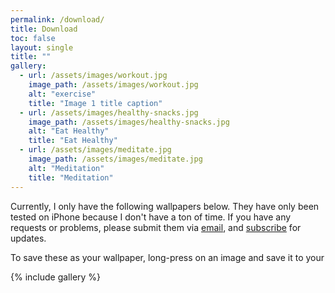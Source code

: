 ```yaml
---
permalink: /download/
title: Download
toc: false
layout: single
title: ""
gallery:
  - url: /assets/images/workout.jpg
    image_path: /assets/images/workout.jpg
    alt: "exercise"
    title: "Image 1 title caption"
  - url: /assets/images/healthy-snacks.jpg
    image_path: /assets/images/healthy-snacks.jpg
    alt: "Eat Healthy"
    title: "Eat Healthy"
  - url: /assets/images/meditate.jpg
    image_path: /assets/images/meditate.jpg
    alt: "Meditation"
    title: "Meditation"
---
```


Currently, I only have the following wallpapers below. They have only been tested on iPhone because I don't have a ton of time. If you have any requests or problems, please submit them via [email](mailto:ben@habituwall.com), and [subscribe](/subscribe/) for updates.

To save these as your wallpaper, long-press on an image and save it to your 

{% include gallery %}
